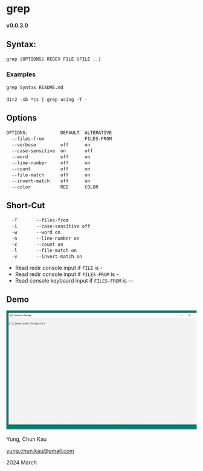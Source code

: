 # grep
**v0.0.3.0**

## Syntax:
```
grep [OPTIONS] REGEX FILE [FILE ..]
```

### Examples
```
grep Syntax README.md

dir2 -sb *cs | grep using -T -
```

## Options
```
OPTIONS:            DEFAULT  ALTERATIVE
  --files-from               FILES-FROM
  --verbose         off      on
  --case-sensitive  on       off
  --word            off      on
  --line-number     off      on
  --count           off      on
  --file-match      off      on
  --invert-match    off      on
  --color           RED      COLOR
```
## Short-Cut
```
  -T       --files-from
  -i       --case-sensitive off
  -w       --word on
  -n       --line-number on
  -c       --count on
  -l       --file-match on
  -v       --invert-match on
```
* Read redir console input if ```FILE``` is -
* Read redir console input if ```FILES-FROM``` is -
* Read console keyboard input if ```FILES-FROM``` is --

## Demo

![Color Feature](https://raw.githubusercontent.com/ck-yung/grep/master/images/help.gif)

Yung, Chun Kau

<yung.chun.kau@gmail.com>

2024 March
